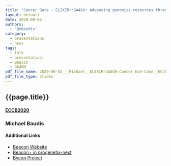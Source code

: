 ```yaml
---
title: "Cancer Data - ELIXIR::GA4GH: Advancing genomics resources through standards and ontologies"
layout: default
date: 2020-09-02
authors:
  - '@mbaudis'
category:
  - presentations
  - news
tags:
  - talk
  - presentation
  - Beacon
  - GA4GH
pdf_file_name: 2020-09-02___Michael__ELIXIR-GA4GH-Cancer_Use-Case__ECCB2020.pdf
pdf_file_type: slides
---
```


## {{page.title}}
#### [ECCB2020](https://eccb2020.info/ntbew02-elixirga4gh-advancing-genomics-through-expedited-data-access-enabled-by-standards-and-ontologies/)
### Michael Baudis


#### Additional Links

* [Beacon Website](http://beacon-project.io)
* [Beacon+ in progenetix-next](http://next.progenetix.org/)
* [Bycon Project](https://github.com/progenetix/bycon)
